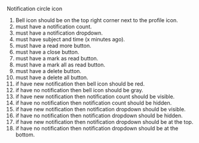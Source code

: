 Notification circle icon
1. Bell icon should be on the top right corner next to the profile icon.
2. must have a notification count.
3. must have a notification dropdown.
4. must have subject and time (x minutes ago).
5. must have a read more button.
6. must have a close button.
7. must have a mark as read button.
8. must have a mark all as read button.
9. must have a delete button.
10. must have a delete all button.
11. if have new notification then bell icon should be red.
12. if have no notification then bell icon should be gray.
13. if have new notification then notification count should be visible.
14. if have no notification then notification count should be hidden.
15. if have new notification then notification dropdown should be visible.
16. if have no notification then notification dropdown should be hidden.
17. if have new notification then notification dropdown should be at the top.
18. if have no notification then notification dropdown should be at the bottom.